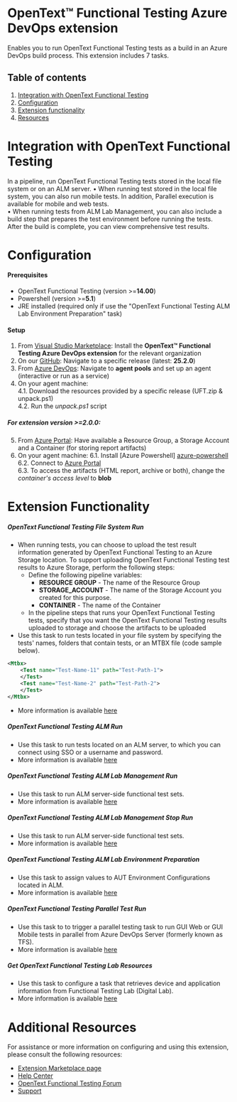 # OpenText™ Functional Testing Azure DevOps extension
Enables you to run OpenText Functional Testing tests as a build in an Azure DevOps build process. This extension includes 7 tasks.
## Table of contents
1. [Integration with OpenText Functional Testing](#Integration-with-OpenText-Functional-Testing)
2. [Configuration](#Configuration)
3. [Extension functionality](#Extension-functionality)
4. [Resources](#Additional-resources)

# Integration with OpenText Functional Testing
In a pipeline, run OpenText Functional Testing tests stored in the local file system or on an ALM server.
• When running test stored in the local file system, you can also run mobile tests. In addition, Parallel execution is available for mobile and web tests.    
• When running tests from ALM Lab Management, you can also include a build step that prepares the test environment before running the tests.    
After the build is complete, you can view comprehensive test results. 
#  Configuration
#### Prerequisites
- OpenText Functional Testing (version >=**14.00**)
- Powershell (version >=**5.1**)
- JRE installed (required only if use the "OpenText Functional Testing ALM Lab Environment Preparation" task)

#### Setup
1. From [Visual Studio Marketplace][marketplace]: Install the **OpenText™ Functional Testing Azure DevOps extension** for the relevant organization
2. On our [GitHub][repository]: Navigate to a specific release (latest: **25.2.0**)
3. From [Azure DevOps][azure-devops]: Navigate to **agent pools** and set up an agent (interactive or run as a service) 
4. On your agent machine:    
4.1. Download the resources provided by a specific release (UFT.zip & unpack.ps1)    
4.2. Run the *unpack.ps1* script    

##### For extension version >=**2.0.0**:
5. From [Azure Portal][azure-portal]: Have available a Resource Group, a Storage Account and a Container (for storing report artifacts)
6. On your agent machine:
6.1. Install [Azure Powershell] [azure-powershell]    
6.2. Connect to [Azure Portal][azure-connect]    
6.3. To access the artifacts (HTML report, archive or both), change the *container's access level* to **blob**

# Extension Functionality
##### OpenText Functional Testing File System Run
- When running tests, you can choose to upload the test result information generated by OpenText Functional Testing to an Azure Storage location. To support uploading OpenText Functional Testing test results to Azure Storage, perform the following steps:
  - Define the following pipeline variables:
    - **RESOURCE GROUP** - The name of the Resource Group
    - **STORAGE_ACCOUNT** - The name of the Storage Account you created for this purpose.
    - **CONTAINER** - The name of the Container
  - In the pipeline steps that runs your OpenText Functional Testing tests, specify that you want the OpenText Functional Testing results uploaded to storage and choose the artifacts to be uploaded
- Use this task to run tests located in your file system by specifying the tests' names, folders that contain tests, or an MTBX file (code sample below).
``` xml 
<Mtbx>
    <Test name="Test-Name-11" path="Test-Path-1">
    </Test>
    <Test name="Test-Name-2" path="Test-Path-2">
    </Test>
</Mtbx>
```
- More information is available [here][fs-docs]

##### OpenText Functional Testing ALM Run
- Use this task to run tests located on an ALM server, to which you can connect using SSO or a username and password.
- More information is available [here][alm-docs]

##### OpenText Functional Testing ALM Lab Management Run
- Use this task to run ALM server-side functional test sets.
- More information is available [here][alm-lab-docs]

##### OpenText Functional Testing ALM Lab Management Stop Run
- Use this task to run ALM server-side functional test sets.
- More information is available [here][stop-alm-lab-docs]

##### OpenText Functional Testing ALM Lab Environment Preparation
- Use this task to assign values to AUT Environment Configurations located in ALM.
- More information is available [here][alm-env-docs]

##### OpenText Functional Testing Parallel Test Run
- Use this task to  to trigger a parallel testing task to run GUI Web or GUI Mobile tests in parallel from Azure DevOps Server (formerly known as TFS).
- More information is available [here][parallel-docs]

##### Get OpenText Functional Testing Lab Resources
- Use this task to configure a task that retrieves device and application information from Functional Testing Lab (Digital Lab).
- More information is available [here][get-digital-lab-resources]

# Additional Resources
For assistance or more information on configuring and using this extension, please consult the following resources:
- [Extension Marketplace page][marketplace]
- [Help Center][docs]
- [OpenText Functional Testing Forum][forum]
- [Support][support]

[//]: # (References)
   [docs]:<https://admhelp.microfocus.com/uft/en/latest/UFT_Help/Content/UFT_Tools/Azure_DevOps_Extension/uft-azure-devops.htm>
   [forum]:<https://community.microfocus.com/adtd/uft/f/sws-fun_test_sf/>
   [support]:<https://softwaresupport.softwaregrp.com/>
   [repository]:<https://github.com/MicroFocus/ADM-TFS-Extension/>
   [marketplace]:<https://marketplace.visualstudio.com/items?itemName=uftpublisher.UFT-Azure-extension>
   [fs-docs]:<https://admhelp.microfocus.com/uft/en/latest/UFT_Help/Content/UFT_Tools/Azure_DevOps_Extension/uft-azure-devops-run-local.htm>
   [alm-docs]:<https://admhelp.microfocus.com/uft/en/latest/UFT_Help/Content/UFT_Tools/Azure_DevOps_Extension/uft-azure-devops-run-alm.htm>
   [alm-lab-docs]:<https://admhelp.microfocus.com/uft/en/latest/UFT_Help/Content/UFT_Tools/Azure_DevOps_Extension/uft-azure-devops-run-alm-lm.htm#mt-item-1>
   [stop-alm-lab-docs]:<https://admhelp.microfocus.com/uft/en/latest/UFT_Help/Default.htm#cshid=azure-stop-run>
   [alm-env-docs]:<https://admhelp.microfocus.com/uft/en/latest/UFT_Help/Content/UFT_Tools/Azure_DevOps_Extension/uft-azure-devops-run-alm-lm.htm#mt-item-0>
   [azure-devops]:<https://dev.azure.com/>
   [azure-portal]:<http://portal.azure.com/>
   [azure-powershell]:<https://docs.microsoft.com/en-us/powershell/azure/install-az-ps?view=azps-6.0.0>
   [azure-connect]:<https://docs.microsoft.com/en-us/powershell/module/az.accounts/connect-azaccount?view=azps-6.0.0>
   [parallel-docs]:<https://admhelp.microfocus.com/uft/en/latest/UFT_Help/Content/UFT_Tools/Azure_DevOps_Extension/uft-azure-devops-trigger-parallel-run.htm>
   [get-digital-lab-resources]:<https://admhelp.microfocus.com/uft/en/latest/UFT_Help/Content/UFT_Tools/Azure_DevOps_Extension/uft-azure-devops-getresources.htm>